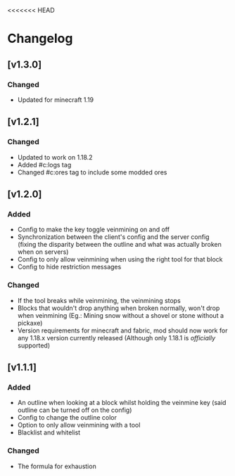 <<<<<<< HEAD
# Changelog
<!-- All notable changes to this project (post version 5.3.0) will be documented in this file.

The format is based on [Keep a Changelog](https://keepachangelog.com/en/1.0.0/),
and this project adheres to [Semantic Versioning](https://semver.org/spec/v2.0.0.html). -->

<!-- 
## [Unreleased]

## [0.0.0] - year-month-day
### Added

### Changed

### Removed
 -->

## [v1.3.0]
### Changed
- Updated for minecraft 1.19

## [v1.2.1]
### Changed
- Updated to work on 1.18.2
- Added #c:logs tag
- Changed #c:ores tag to include some modded ores

## [v1.2.0]
### Added
- Config to make the key toggle veinmining on and off
- Synchronization between the client's config and the server config (fixing the disparity between the outline and what was actually broken when on servers)
- Config to only allow veinmining when using the right tool for that block
- Config to hide restriction messages
### Changed
- If the tool breaks while veinmining, the veinmining stops
- Blocks that wouldn't drop anything when broken normally, won't drop when veinmining (Eg.: Mining snow without a shovel or stone without a pickaxe)
- Version requirements for minecraft and fabric, mod should now work for any 1.18.x version currently released (Although only 1.18.1 is *officially* supported)

## [v1.1.1]
### Added
- An outline when looking at a block whilst holding the veinmine key (said outline can be turned off on the config)
- Config to change the outline color
- Option to only allow veinmining with a tool
- Blacklist and whitelist
### Changed
- The formula for exhaustion
